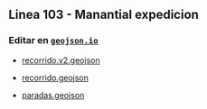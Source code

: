 ## Linea 103 - Manantial expedicion

### Editar en [`geojson.io`](https://geojson.io/#map=11/-26.8139/-65.2008)

- [recorrido.v2.geojson](https://geojson.io/#data=data:text/x-url,https%3A%2F%2Fraw.githubusercontent.com%2FFrancoJavierGadea%2FTucuman-colectivos%2Frefs%2Fheads%2Fmain%2Fpublic%2Fdata%2Finterurbano%2F103%2Fmanantial-expedicion%2Frecorrido.v2.geojson)

- [recorrido.geojson](https://geojson.io/#data=data:text/x-url,https%3A%2F%2Fraw.githubusercontent.com%2FFrancoJavierGadea%2FTucuman-colectivos%2Frefs%2Fheads%2Fmain%2Fpublic%2Fdata%2Finterurbano%2F103%2Fmanantial-expedicion%2Frecorrido.geojson)

- [paradas.geojson](https://geojson.io/#data=data:text/x-url,https%3A%2F%2Fraw.githubusercontent.com%2FFrancoJavierGadea%2FTucuman-colectivos%2Frefs%2Fheads%2Fmain%2Fpublic%2Fdata%2Finterurbano%2F103%2Fmanantial-expedicion%2Fparadas.geojson)